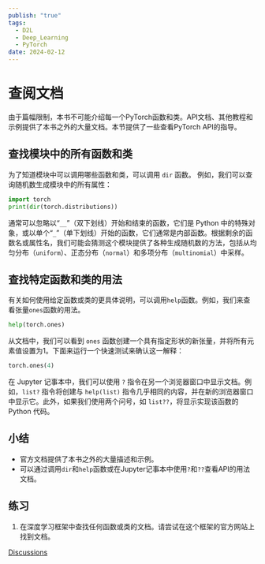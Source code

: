 ```yaml
---
publish: "true"
tags:
  - D2L
  - Deep_Learning
  - PyTorch
date: 2024-02-12
---
```

# 查阅文档

由于篇幅限制，本书不可能介绍每一个PyTorch函数和类。API文档、其他教程和示例提供了本书之外的大量文档。本节提供了一些查看PyTorch API的指导。

## 查找模块中的所有函数和类

为了知道模块中可以调用哪些函数和类，可以调用 `dir` 函数。 例如，我们可以查询随机数生成模块中的所有属性：

```python
import torch
print(dir(torch.distributions))
```

通常可以忽略以“`__`”（双下划线）开始和结束的函数，它们是 Python 中的特殊对象，或以单个“`_`”（单下划线）开始的函数，它们通常是内部函数。根据剩余的函数名或属性名，我们可能会猜测这个模块提供了各种生成随机数的方法，包括从均匀分布（`uniform`）、正态分布（`normal`）和多项分布（`multinomial`）中采样。

## 查找特定函数和类的用法

有关如何使用给定函数或类的更具体说明，可以调用`help`函数。例如，我们来查看张量`ones`函数的用法。

```python
help(torch.ones)
```

从文档中，我们可以看到 `ones` 函数创建一个具有指定形状的新张量，并将所有元素值设置为1。下面来运行一个快速测试来确认这一解释：

```python
torch.ones(4)
```

在 Jupyter 记事本中，我们可以使用 `?` 指令在另一个浏览器窗口中显示文档。例如，`list?` 指令将创建与 `help(list)` 指令几乎相同的内容，并在新的浏览器窗口中显示它。此外，如果我们使用两个问号，如 `list??`，将显示实现该函数的 Python 代码。

## 小结

* 官方文档提供了本书之外的大量描述和示例。
* 可以通过调用`dir`和`help`函数或在Jupyter记事本中使用`?`和`??`查看API的用法文档。

## 练习

1. 在深度学习框架中查找任何函数或类的文档。请尝试在这个框架的官方网站上找到文档。

[Discussions](https://discuss.d2l.ai/t/1765)
